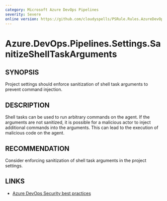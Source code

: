 ```yaml
---
category: Microsoft Azure DevOps Pipelines
severity: Severe
online version: https://github.com/cloudyspells/PSRule.Rules.AzureDevOps/blob/main/src/PSRule.Rules.AzureDevOps/en/Azure.DevOps.Pipelines.Settings.SanitizeShellTaskArguments.md
---
```


# Azure.DevOps.Pipelines.Settings.SanitizeShellTaskArguments

## SYNOPSIS

Project settings should enforce sanitization of shell task arguments to prevent command injection.

## DESCRIPTION

Shell tasks can be used to run arbitrary commands on the agent. If the arguments are not sanitized, it is possible for a malicious actor to inject additional commands into the arguments. This can lead to the execution of malicious code on the agent.

## RECOMMENDATION

Consider enforcing sanitization of shell task arguments in the project settings.

## LINKS

- [Azure DevOps Security best practices](https://learn.microsoft.com/en-us/azure/devops/organizations/security/security-best-practices?view=azure-devops#tasks)
